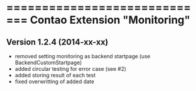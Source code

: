 =============================
Contao Extension "Monitoring"
=============================

Version 1.2.4 (2014-xx-xx)
--------------------------
- removed setting monitoring as backend startpage (use BackendCustomStartpage)
- added circular testing for error case (see #2)
- added storing result of each test
- fixed overwritting of added date